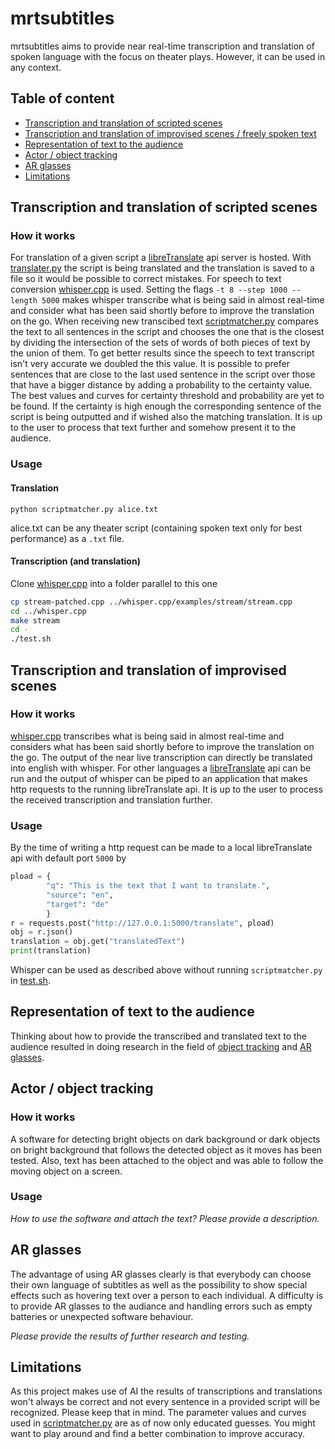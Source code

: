 # mrtsubtitles
mrtsubtitles aims to provide near real-time transcription and translation of spoken language with the focus on theater plays. However, it can be used in any context.

## Table of content
- [Transcription and translation of scripted scenes](##scripted)
- [Transcription and translation of improvised scenes / freely spoken text](##improvised)
- [Representation of text to the audience](##Representation)
- [Actor / object tracking](##tracking)
- [AR glasses](##glasses)
- [Limitations](##Limitations)

## Transcription and translation of scripted scenes <a name="scripted"></a>
### How it works
For translation of a given script a [libreTranslate](https://github.com/LibreTranslate/LibreTranslate) api server is hosted. With [translater.py](translater.py) the script is being translated and the translation is saved to a file so it would be possible to correct mistakes.
For speech to text conversion [whisper.cpp](https://github.com/ggerganov/whisper.cpp) is used. Setting the flags `-t 8 --step 1000 --length 5000` makes whisper transcribe what is being said in almost real-time and consider what has been said shortly before to improve the translation on the go. When receiving new transcibed text [scriptmatcher.py](scriptmatcher.py) compares the text to all sentences in the script and chooses the one that is the closest by dividing the intersection of the sets of words of both pieces of text by the union of them. To get better results since the speech to text transcript isn't very accurate we doubled the this value. It is possible to prefer sentences that are close to the last used sentence in the script over those that have a bigger distance by adding a probability to the certainty value. The best values and curves for certainty threshold and probability are yet to be found. If the certainty is high enough the corresponding sentence of the script is being outputted and if wished also the matching translation. It is up to the user to process that text further and somehow present it to the audience.

### Usage 
#### Translation
```
python scriptmatcher.py alice.txt
```
alice.txt can be any theater script (containing spoken text only for best performance) as a `.txt` file.

#### Transcription (and translation)
Clone [whisper.cpp](https://github.com/ggerganov/whisper.cpp) into a folder parallel to this one
```bash
cp stream-patched.cpp ../whisper.cpp/examples/stream/stream.cpp
cd ../whisper.cpp
make stream
cd -
./test.sh
```

## Transcription and translation of improvised scenes <a name="improvised"></a>
### How it works
[whisper.cpp](https://github.com/ggerganov/whisper.cpp) transcribes what is being said in almost real-time and considers what has been said shortly before to improve the translation on the go. The output of the near live transcription can directly be translated into english with whisper. For other languages a [libreTranslate](https://github.com/LibreTranslate/LibreTranslate) api can be run and the output of whisper can be piped to an application that makes http requests to the running libreTranslate api. It is up to the user to process the received transcription and translation further.

### Usage
By the time of writing a http request can be made to a local libreTranslate api with default port `5000` by
```py
pload = {
        "q": "This is the text that I want to translate.", 
        "source": "en", 
        "target": "de"
        }
r = requests.post("http://127.0.0.1:5000/translate", pload)
obj = r.json()
translation = obj.get("translatedText")
print(translation)
```
Whisper can be used as described above without running `scriptmatcher.py` in [test.sh](test.sh).

## Representation of text to the audience <a name="Representation"></a>
Thinking about how to provide the transcribed and translated text to the audience resulted in doing research in the field of [object tracking](##tracking) and [AR glasses](##glasses).

## Actor / object tracking <a name="tracking"></a>
### How it works
A software for detecting bright objects on dark background or dark objects on bright background that follows the detected object as it moves has been tested. Also, text has been attached to the object and was able to follow the moving object on a screen.

### Usage
*How to use the software and attach the text? Please provide a description.*

## AR glasses <a name="glasses"></a>
The advantage of using AR glasses clearly is that everybody can choose their own language of subtitles as well as the possibility to show special effects such as hovering text over a person to each individual.
A difficulty is to provide AR glasses to the audiance and handling errors such as empty batteries or unexpected software behaviour.

*Please provide the results of further research and testing.*

## Limitations
As this project makes use of AI the results of transcriptions and translations won't always be correct and not every sentence in a provided script will be recognized. Please keep that in mind.
The parameter values and curves used in [scriptmatcher.py](scriptmatcher.py) are as of now only educated guesses. You might want to play around and find a better combination to improve accuracy.
